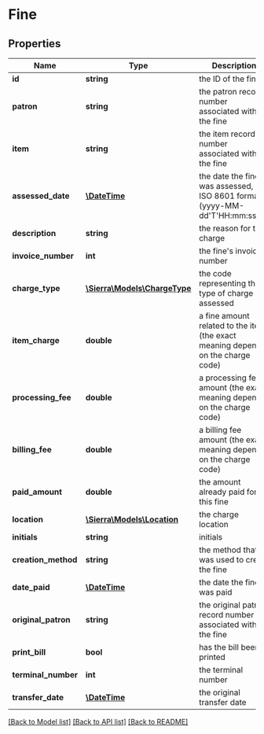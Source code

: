 # Fine

## Properties
Name | Type | Description | Notes
------------ | ------------- | ------------- | -------------
**id** | **string** | the ID of the fine | 
**patron** | **string** | the patron record number associated with the fine | [optional] 
**item** | **string** | the item record number associated with the fine | [optional] 
**assessed_date** | [**\DateTime**](\DateTime.md) | the date the fine was assessed, in ISO 8601 format (yyyy-MM-dd&#39;T&#39;HH:mm:ssZZ) | [optional] 
**description** | **string** | the reason for the charge | [optional] 
**invoice_number** | **int** | the fine&#39;s invoice number | [optional] 
**charge_type** | [**\Sierra\Models\ChargeType**](ChargeType.md) | the code representing the type of charge assessed | [optional] 
**item_charge** | **double** | a fine amount related to the item (the exact meaning depends on the charge code) | 
**processing_fee** | **double** | a processing fee amount (the exact meaning depends on the charge code) | 
**billing_fee** | **double** | a billing fee amount (the exact meaning depends on the charge code) | 
**paid_amount** | **double** | the amount already paid for this fine | 
**location** | [**\Sierra\Models\Location**](Location.md) | the charge location | [optional] 
**initials** | **string** | initials | [optional] 
**creation_method** | **string** | the method that was used to create the fine | [optional] 
**date_paid** | [**\DateTime**](\DateTime.md) | the date the fine was paid | [optional] 
**original_patron** | **string** | the original patron record number associated with the fine | [optional] 
**print_bill** | **bool** | has the bill been printed | [optional] 
**terminal_number** | **int** | the terminal number | [optional] 
**transfer_date** | [**\DateTime**](\DateTime.md) | the original transfer date | [optional] 

[[Back to Model list]](../README.md#documentation-for-models) [[Back to API list]](../README.md#documentation-for-api-endpoints) [[Back to README]](../README.md)


